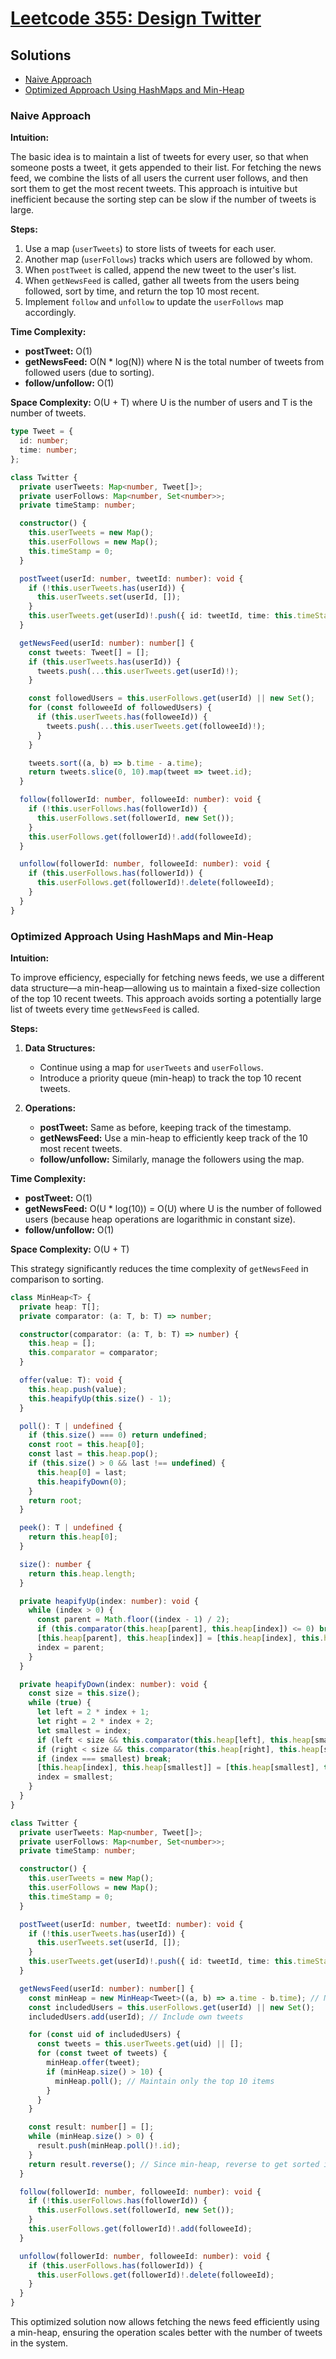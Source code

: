 # [Leetcode 355: Design Twitter](https://leetcode.com/problems/design-twitter/)

## Solutions
- [Naive Approach](#naive-approach)
- [Optimized Approach Using HashMaps and Min-Heap](#optimized-approach-using-hashmaps-and-min-heap)

### Naive Approach

**Intuition:**

The basic idea is to maintain a list of tweets for every user, so that when someone posts a tweet, it gets appended to their list. For fetching the news feed, we combine the lists of all users the current user follows, and then sort them to get the most recent tweets. This approach is intuitive but inefficient because the sorting step can be slow if the number of tweets is large.

**Steps:**

1. Use a map (`userTweets`) to store lists of tweets for each user.
2. Another map (`userFollows`) tracks which users are followed by whom.
3. When `postTweet` is called, append the new tweet to the user's list.
4. When `getNewsFeed` is called, gather all tweets from the users being followed, sort by time, and return the top 10 most recent.
5. Implement `follow` and `unfollow` to update the `userFollows` map accordingly.

**Time Complexity:**

- **postTweet:** O(1)
- **getNewsFeed:** O(N \* log(N)) where N is the total number of tweets from followed users (due to sorting).
- **follow/unfollow:** O(1)

**Space Complexity:** O(U + T) where U is the number of users and T is the number of tweets.

```typescript
type Tweet = {
  id: number;
  time: number;
};

class Twitter {
  private userTweets: Map<number, Tweet[]>;
  private userFollows: Map<number, Set<number>>;
  private timeStamp: number;

  constructor() {
    this.userTweets = new Map();
    this.userFollows = new Map();
    this.timeStamp = 0;
  }

  postTweet(userId: number, tweetId: number): void {
    if (!this.userTweets.has(userId)) {
      this.userTweets.set(userId, []);
    }
    this.userTweets.get(userId)!.push({ id: tweetId, time: this.timeStamp++ });
  }

  getNewsFeed(userId: number): number[] {
    const tweets: Tweet[] = [];
    if (this.userTweets.has(userId)) {
      tweets.push(...this.userTweets.get(userId)!);
    }

    const followedUsers = this.userFollows.get(userId) || new Set();
    for (const followeeId of followedUsers) {
      if (this.userTweets.has(followeeId)) {
        tweets.push(...this.userTweets.get(followeeId)!);
      }
    }

    tweets.sort((a, b) => b.time - a.time);
    return tweets.slice(0, 10).map(tweet => tweet.id);
  }

  follow(followerId: number, followeeId: number): void {
    if (!this.userFollows.has(followerId)) {
      this.userFollows.set(followerId, new Set());
    }
    this.userFollows.get(followerId)!.add(followeeId);
  }

  unfollow(followerId: number, followeeId: number): void {
    if (this.userFollows.has(followerId)) {
      this.userFollows.get(followerId)!.delete(followeeId);
    }
  }
}
```

### Optimized Approach Using HashMaps and Min-Heap

**Intuition:**

To improve efficiency, especially for fetching news feeds, we use a different data structure—a min-heap—allowing us to maintain a fixed-size collection of the top 10 recent tweets. This approach avoids sorting a potentially large list of tweets every time `getNewsFeed` is called.

**Steps:**

1. **Data Structures:**
   - Continue using a map for `userTweets` and `userFollows`.
   - Introduce a priority queue (min-heap) to track the top 10 recent tweets.

2. **Operations:**
   - **postTweet:** Same as before, keeping track of the timestamp.
   - **getNewsFeed:** Use a min-heap to efficiently keep track of the 10 most recent tweets.
   - **follow/unfollow:** Similarly, manage the followers using the map.

**Time Complexity:**

- **postTweet:** O(1)
- **getNewsFeed:** O(U \* log(10)) = O(U) where U is the number of followed users (because heap operations are logarithmic in constant size).
- **follow/unfollow:** O(1)

**Space Complexity:** O(U + T)

This strategy significantly reduces the time complexity of `getNewsFeed` in comparison to sorting.

```typescript
class MinHeap<T> {
  private heap: T[];
  private comparator: (a: T, b: T) => number;

  constructor(comparator: (a: T, b: T) => number) {
    this.heap = [];
    this.comparator = comparator;
  }

  offer(value: T): void {
    this.heap.push(value);
    this.heapifyUp(this.size() - 1);
  }

  poll(): T | undefined {
    if (this.size() === 0) return undefined;
    const root = this.heap[0];
    const last = this.heap.pop();
    if (this.size() > 0 && last !== undefined) {
      this.heap[0] = last;
      this.heapifyDown(0);
    }
    return root;
  }

  peek(): T | undefined {
    return this.heap[0];
  }

  size(): number {
    return this.heap.length;
  }

  private heapifyUp(index: number): void {
    while (index > 0) {
      const parent = Math.floor((index - 1) / 2);
      if (this.comparator(this.heap[parent], this.heap[index]) <= 0) break;
      [this.heap[parent], this.heap[index]] = [this.heap[index], this.heap[parent]];
      index = parent;
    }
  }

  private heapifyDown(index: number): void {
    const size = this.size();
    while (true) {
      let left = 2 * index + 1;
      let right = 2 * index + 2;
      let smallest = index;
      if (left < size && this.comparator(this.heap[left], this.heap[smallest]) < 0) smallest = left;
      if (right < size && this.comparator(this.heap[right], this.heap[smallest]) < 0) smallest = right;
      if (index === smallest) break;
      [this.heap[index], this.heap[smallest]] = [this.heap[smallest], this.heap[index]];
      index = smallest;
    }
  }
}

class Twitter {
  private userTweets: Map<number, Tweet[]>;
  private userFollows: Map<number, Set<number>>;
  private timeStamp: number;

  constructor() {
    this.userTweets = new Map();
    this.userFollows = new Map();
    this.timeStamp = 0;
  }

  postTweet(userId: number, tweetId: number): void {
    if (!this.userTweets.has(userId)) {
      this.userTweets.set(userId, []);
    }
    this.userTweets.get(userId)!.push({ id: tweetId, time: this.timeStamp++ });
  }

  getNewsFeed(userId: number): number[] {
    const minHeap = new MinHeap<Tweet>((a, b) => a.time - b.time); // Min-heap based on timestamp
    const includedUsers = this.userFollows.get(userId) || new Set();
    includedUsers.add(userId); // Include own tweets

    for (const uid of includedUsers) {
      const tweets = this.userTweets.get(uid) || [];
      for (const tweet of tweets) {
        minHeap.offer(tweet);
        if (minHeap.size() > 10) {
          minHeap.poll(); // Maintain only the top 10 items
        }
      }
    }

    const result: number[] = [];
    while (minHeap.size() > 0) {
      result.push(minHeap.poll()!.id);
    }
    return result.reverse(); // Since min-heap, reverse to get sorted in decreasing order
  }

  follow(followerId: number, followeeId: number): void {
    if (!this.userFollows.has(followerId)) {
      this.userFollows.set(followerId, new Set());
    }
    this.userFollows.get(followerId)!.add(followeeId);
  }

  unfollow(followerId: number, followeeId: number): void {
    if (this.userFollows.has(followerId)) {
      this.userFollows.get(followerId)!.delete(followeeId);
    }
  }
}
```

This optimized solution now allows fetching the news feed efficiently using a min-heap, ensuring the operation scales better with the number of tweets in the system.

